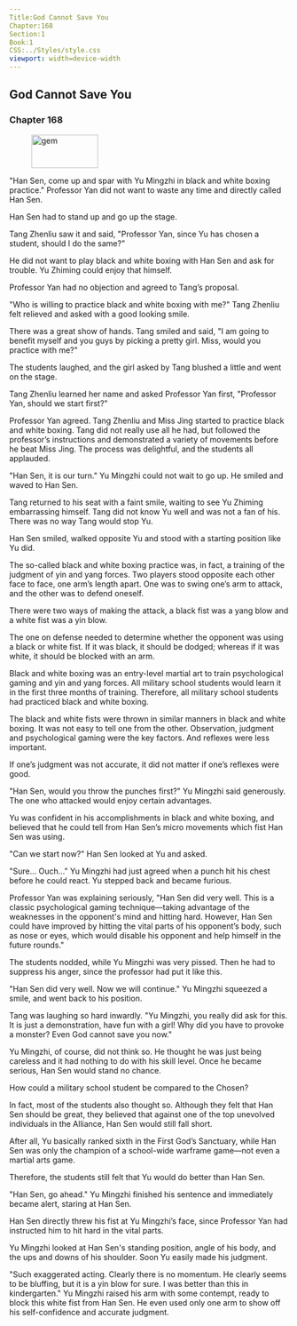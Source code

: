 ```yaml
---
Title:God Cannot Save You 
Chapter:168 
Section:1 
Book:1 
CSS:../Styles/style.css 
viewport: width=device-width
---
```

  
## God Cannot Save You
### Chapter 168
  
<figure>
	<img src="../Images/gem.gif" alt="gem" id="gem" width="120" height="60" />
</figure>
  

  
"Han Sen, come up and spar with Yu Mingzhi in black and white boxing practice." Professor Yan did not want to waste any time and directly called Han Sen.

Han Sen had to stand up and go up the stage.

Tang Zhenliu saw it and said, "Professor Yan, since Yu has chosen a student, should I do the same?"

He did not want to play black and white boxing with Han Sen and ask for trouble. Yu Zhiming could enjoy that himself.

Professor Yan had no objection and agreed to Tang’s proposal.

"Who is willing to practice black and white boxing with me?" Tang Zhenliu felt relieved and asked with a good looking smile.

There was a great show of hands. Tang smiled and said, "I am going to benefit myself and you guys by picking a pretty girl. Miss, would you practice with me?"

The students laughed, and the girl asked by Tang blushed a little and went on the stage.

Tang Zhenliu learned her name and asked Professor Yan first, "Professor Yan, should we start first?"

Professor Yan agreed. Tang Zhenliu and Miss Jing started to practice black and white boxing. Tang did not really use all he had, but followed the professor’s instructions and demonstrated a variety of movements before he beat Miss Jing. The process was delightful, and the students all applauded.

"Han Sen, it is our turn." Yu Mingzhi could not wait to go up. He smiled and waved to Han Sen.

Tang returned to his seat with a faint smile, waiting to see Yu Zhiming embarrassing himself. Tang did not know Yu well and was not a fan of his. There was no way Tang would stop Yu.

Han Sen smiled, walked opposite Yu and stood with a starting position like Yu did.

The so-called black and white boxing practice was, in fact, a training of the judgment of yin and yang forces. Two players stood opposite each other face to face, one arm’s length apart. One was to swing one’s arm to attack, and the other was to defend oneself.

There were two ways of making the attack, a black fist was a yang blow and a white fist was a yin blow.

The one on defense needed to determine whether the opponent was using a black or white fist. If it was black, it should be dodged; whereas if it was white, it should be blocked with an arm.

Black and white boxing was an entry-level martial art to train psychological gaming and yin and yang forces. All military school students would learn it in the first three months of training. Therefore, all military school students had practiced black and white boxing.

The black and white fists were thrown in similar manners in black and white boxing. It was not easy to tell one from the other. Observation, judgment and psychological gaming were the key factors. And reflexes were less important.

If one’s judgment was not accurate, it did not matter if one’s reflexes were good.

"Han Sen, would you throw the punches first?" Yu Mingzhi said generously. The one who attacked would enjoy certain advantages.

Yu was confident in his accomplishments in black and white boxing, and believed that he could tell from Han Sen’s micro movements which fist Han Sen was using.

"Can we start now?" Han Sen looked at Yu and asked.

"Sure... Ouch..." Yu Mingzhi had just agreed when a punch hit his chest before he could react. Yu stepped back and became furious.

Professor Yan was explaining seriously, "Han Sen did very well. This is a classic psychological gaming technique—taking advantage of the weaknesses in the opponent's mind and hitting hard. However, Han Sen could have improved by hitting the vital parts of his opponent’s body, such as nose or eyes, which would disable his opponent and help himself in the future rounds."

The students nodded, while Yu Mingzhi was very pissed. Then he had to suppress his anger, since the professor had put it like this.

"Han Sen did very well. Now we will continue." Yu Mingzhi squeezed a smile, and went back to his position.

Tang was laughing so hard inwardly. "Yu Mingzhi, you really did ask for this. It is just a demonstration, have fun with a girl! Why did you have to provoke a monster? Even God cannot save you now."

Yu Mingzhi, of course, did not think so. He thought he was just being careless and it had nothing to do with his skill level. Once he became serious, Han Sen would stand no chance.

How could a military school student be compared to the Chosen?

In fact, most of the students also thought so. Although they felt that Han Sen should be great, they believed that against one of the top unevolved individuals in the Alliance, Han Sen would still fall short.

After all, Yu basically ranked sixth in the First God’s Sanctuary, while Han Sen was only the champion of a school-wide warframe game—not even a martial arts game.

Therefore, the students still felt that Yu would do better than Han Sen.

"Han Sen, go ahead." Yu Mingzhi finished his sentence and immediately became alert, staring at Han Sen.

Han Sen directly threw his fist at Yu Mingzhi’s face, since Professor Yan had instructed him to hit hard in the vital parts.

Yu Mingzhi looked at Han Sen's standing position, angle of his body, and the ups and downs of his shoulder. Soon Yu easily made his judgment.

"Such exaggerated acting. Clearly there is no momentum. He clearly seems to be bluffing, but it is a yin blow for sure. I was better than this in kindergarten." Yu Mingzhi raised his arm with some contempt, ready to block this white fist from Han Sen. He even used only one arm to show off his self-confidence and accurate judgment.